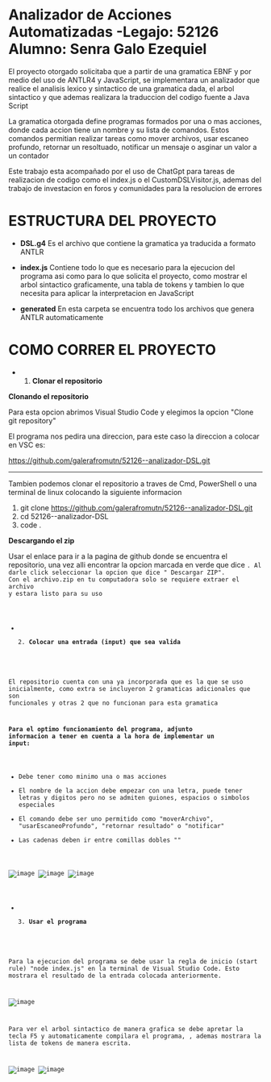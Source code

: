 # Analizador de Acciones Automatizadas -Legajo: 52126 Alumno: Senra Galo Ezequiel #

El proyecto otorgado solicitaba que a partir de una gramatica EBNF y por medio del uso de ANTLR4 y JavaScript, se implementara un analizador que realice el analisis lexico y sintactico de una gramatica dada, el arbol sintactico y que ademas realizara la traduccion del codigo fuente a Java Script

La gramatica otorgada define programas formados por una o mas acciones, donde cada accion tiene un nombre y su lista de comandos. Estos comandos permitian realizar tareas como mover archivos, usar escaneo profundo, retornar un resoltuado, notificar un mensaje o asginar un valor a un contador

Este trabajo esta acompañado por el uso de ChatGpt para tareas de realizacion de codigo como el index.js o el CustomDSLVisitor.js, ademas del trabajo de investacion en foros y comunidades para la resolucion de errores


# ESTRUCTURA DEL PROYECTO #

* **DSL.g4**  Es el archivo que contiene la gramatica ya traducida a formato ANTLR

* **index.js**  Contiene todo lo que es necesario para la ejecucion del programa asi como para lo que solicita el proyecto, como mostrar el arbol sintactico graficamente, una tabla de tokens y tambien lo que necesita para aplicar la interpretacion en JavaScript

* **generated** En esta carpeta se encuentra todo los archivos que genera ANTLR automaticamente 


# COMO CORRER EL PROYECTO #

* 1. **Clonar el repositorio**

 **Clonando el repositorio** 

Para esta opcion abrimos Visual Studio Code y elegimos la opcion "Clone git repository"

El programa nos pedira una direccion, para este caso la direccion a colocar en VSC es:

https://github.com/galerafromutn/52126--analizador-DSL.git

----------------------------------------------------------------------------------------------

Tambien podemos clonar el repositorio a traves de Cmd, PowerShell o una terminal de linux colocando la siguiente informacion

1. git clone https://github.com/galerafromutn/52126--analizador-DSL.git
2. cd 52126--analizador-DSL
3. code .

 **Descargando el zip**

Usar el enlace para ir a la pagina de github donde se encuentra el repositorio, una vez alli encontrar la opcion marcada en verde que dice <code>. Al darle click seleccionar la opcion que dice " Descargar ZIP". Con el archivo.zip en tu computadora solo se requiere extraer el archivo y estara listo para su uso

* 2. **Colocar una entrada (input) que sea valida**

El repositorio cuenta con una ya incorporada que es la que se uso inicialmente, como extra se incluyeron 2 gramaticas adicionales que son funcionales y otras 2 que no funcionan para esta gramatica

**Para el optimo funcionamiento del programa, adjunto informacion a tener en cuenta a la hora de implementar un input:**

* Debe tener como minimo una o mas acciones
* El nombre de la accion debe empezar con una letra, puede tener letras y digitos pero no se admiten guiones, espacios o simbolos especiales
* El comando debe ser uno permitido como "moverArchivo", "usarEscaneoProfundo", "retornar resultado" o "notificar"
* Las cadenas deben ir entre comillas dobles ""

![image](https://github.com/user-attachments/assets/e6fc8fea-b55d-4d4c-834f-b68eca9795a8)
![image](https://github.com/user-attachments/assets/9d5c1b9a-f6da-431e-b37d-fb5c7a106d22)
![image](https://github.com/user-attachments/assets/d55d17f3-93c2-4c20-87f3-52ee0963cec9)


* 3. **Usar el programa**

Para la ejecucion del programa se debe usar la regla de inicio (start rule) "node index.js" en la terminal de Visual Studio Code. Esto mostrara el resultado de la entrada colocada anteriormente.

![image](https://github.com/user-attachments/assets/0edf45d8-203f-42b1-9f1c-5ddcb29f5b5c)


Para ver el arbol sintactico de manera grafica se debe apretar la tecla F5 y automaticamente compilara el programa, , ademas mostrara la lista de tokens de manera escrita.

![image](https://github.com/user-attachments/assets/b02c336c-6ae0-411f-bd70-72c45efa3220)
![image](https://github.com/user-attachments/assets/b8af6c2c-2136-4f35-968a-f74bd65dad4d)


